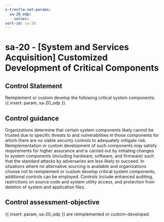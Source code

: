 ```yaml
---
x-trestle-set-params:
  sa-20_odp:
    values:
sort-id: sa-20
---
```


# sa-20 - \[System and Services Acquisition\] Customized Development of Critical Components

## Control Statement

Reimplement or custom develop the following critical system components: {{ insert: param, sa-20_odp }}.

## Control guidance

Organizations determine that certain system components likely cannot be trusted due to specific threats to and vulnerabilities in those components for which there are no viable security controls to adequately mitigate risk. Reimplementation or custom development of such components may satisfy requirements for higher assurance and is carried out by initiating changes to system components (including hardware, software, and firmware) such that the standard attacks by adversaries are less likely to succeed. In situations where no alternative sourcing is available and organizations choose not to reimplement or custom develop critical system components, additional controls can be employed. Controls include enhanced auditing, restrictions on source code and system utility access, and protection from deletion of system and application files.

## Control assessment-objective

{{ insert: param, sa-20_odp }} are reimplemented or custom-developed.
